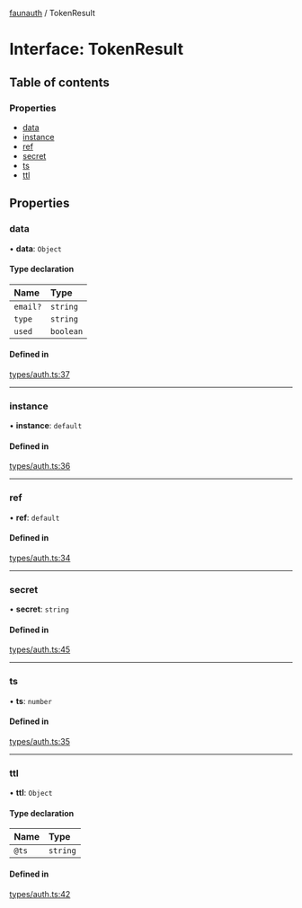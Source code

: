 [faunauth](../index.md) / TokenResult

# Interface: TokenResult

## Table of contents

### Properties

- [data](TokenResult.md#data)
- [instance](TokenResult.md#instance)
- [ref](TokenResult.md#ref)
- [secret](TokenResult.md#secret)
- [ts](TokenResult.md#ts)
- [ttl](TokenResult.md#ttl)

## Properties

### data

• **data**: `Object`

#### Type declaration

| Name | Type |
| :------ | :------ |
| `email?` | `string` |
| `type` | `string` |
| `used` | `boolean` |

#### Defined in

[types/auth.ts:37](https://github.com/alexnitta/faunauth/blob/2e19c33/src/types/auth.ts#L37)

___

### instance

• **instance**: `default`

#### Defined in

[types/auth.ts:36](https://github.com/alexnitta/faunauth/blob/2e19c33/src/types/auth.ts#L36)

___

### ref

• **ref**: `default`

#### Defined in

[types/auth.ts:34](https://github.com/alexnitta/faunauth/blob/2e19c33/src/types/auth.ts#L34)

___

### secret

• **secret**: `string`

#### Defined in

[types/auth.ts:45](https://github.com/alexnitta/faunauth/blob/2e19c33/src/types/auth.ts#L45)

___

### ts

• **ts**: `number`

#### Defined in

[types/auth.ts:35](https://github.com/alexnitta/faunauth/blob/2e19c33/src/types/auth.ts#L35)

___

### ttl

• **ttl**: `Object`

#### Type declaration

| Name | Type |
| :------ | :------ |
| `@ts` | `string` |

#### Defined in

[types/auth.ts:42](https://github.com/alexnitta/faunauth/blob/2e19c33/src/types/auth.ts#L42)
